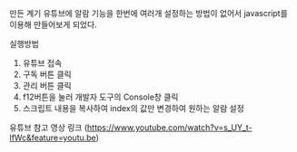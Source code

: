 만든 계기
유튜브에 알람 기능을 한번에 여러개 설정하는 방법이 없어서
javascript를 이용해 만들어보게 되었다. 


실행방법

1. 유튜브 접속
2. 구독 버튼 클릭
3. 관리 버튼 클릭
4. f12버튼을 눌러 개발자 도구의 Console창 클릭
5. 스크립트 내용을 복사하여 index의 값만 변경하여 원하는 알람 설정


유튜브 참고 영상 링크 
(https://www.youtube.com/watch?v=s_UY_t-lfWc&feature=youtu.be)